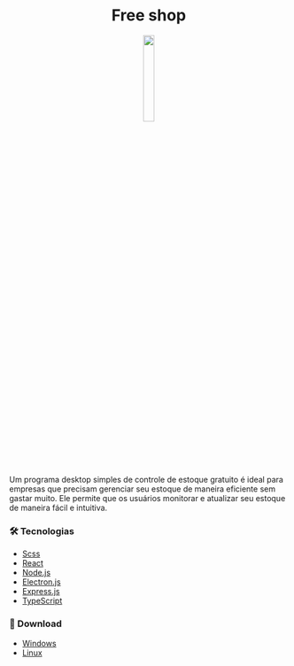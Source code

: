 
# <h1 align="center"> Free shop</h1>

<p align="center"  width="20%" >
  <img width="20%" src="https://user-images.githubusercontent.com/44758448/222934316-6af969bd-6457-4b79-89eb-1919a0d01715.svg" />
</p>

Um programa desktop simples de controle de estoque gratuito é ideal para empresas que precisam gerenciar seu estoque de maneira eficiente sem gastar muito. Ele permite que os usuários monitorar e atualizar seu estoque de maneira fácil e intuitiva. 


### 🛠 Tecnologias
- [Scss](https://sass-lang.com)
- [React](https://pt-br.reactjs.org)
- [Node.js](https://nodejs.org/en/)
- [Electron.js](https://www.electronjs.org)
- [Express.js](https://expressjs.com)
- [TypeScript](https://www.typescriptlang.org/)


### 💾 Download 
- [Windows](#)
- [Linux](#)
